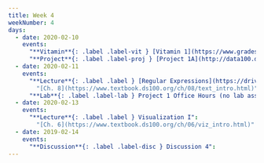 ```yaml
---
title: Week 4
weekNumber: 4
days:
  - date: 2020-02-10
    events:
      "**Vitamin**{: .label .label-vit } [Vitamin 1](https://www.gradescope.com/courses/78615/assignments/353070/) (due Feb. 10)":
      "**Project**{: .label .label-proj } [Project 1A](http://data100.datahub.berkeley.edu/hub/user-redirect/git-sync?repo=https://github.com/DS-100/sp20&subPath=proj/proj1a/) (due Feb. 17)":
  - date: 2020-02-11
    events:
      "**Lecture**{: .label .label } [Regular Expressions](https://drive.google.com/open?id=1mfpm9FWR_ipvxEavzevHm3WlGh_hZncQ) ([code](http://data100.datahub.berkeley.edu/hub/user-redirect/git-sync?repo=https://github.com/DS-100/sp20&subPath=lecture/lec07/))":
        "[Ch. 8](https://www.textbook.ds100.org/ch/08/text_intro.html)"
      "**Lab**{: .label .label-lab } Project 1 Office Hours (no lab assignment)":
  - date: 2020-02-13
    events:
      "**Lecture**{: .label .label } Visualization I":
        "[Ch. 6](https://www.textbook.ds100.org/ch/06/viz_intro.html)"
  - date: 2019-02-14
    events:
      "**Discussion**{: .label .label-disc } Discussion 4":
---
```

